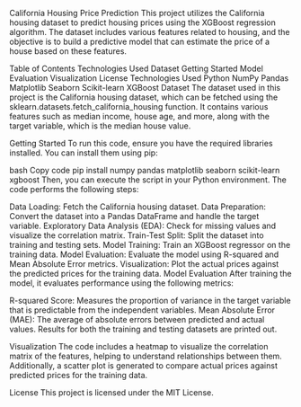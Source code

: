 California Housing Price Prediction
This project utilizes the California housing dataset to predict housing prices using the XGBoost regression algorithm. The dataset includes various features related to housing, and the objective is to build a predictive model that can estimate the price of a house based on these features.

Table of Contents
Technologies Used
Dataset
Getting Started
Model Evaluation
Visualization
License
Technologies Used
Python
NumPy
Pandas
Matplotlib
Seaborn
Scikit-learn
XGBoost
Dataset
The dataset used in this project is the California housing dataset, which can be fetched using the sklearn.datasets.fetch_california_housing function. It contains various features such as median income, house age, and more, along with the target variable, which is the median house value.

Getting Started
To run this code, ensure you have the required libraries installed. You can install them using pip:

bash
Copy code
pip install numpy pandas matplotlib seaborn scikit-learn xgboost
Then, you can execute the script in your Python environment. The code performs the following steps:

Data Loading: Fetch the California housing dataset.
Data Preparation: Convert the dataset into a Pandas DataFrame and handle the target variable.
Exploratory Data Analysis (EDA): Check for missing values and visualize the correlation matrix.
Train-Test Split: Split the dataset into training and testing sets.
Model Training: Train an XGBoost regressor on the training data.
Model Evaluation: Evaluate the model using R-squared and Mean Absolute Error metrics.
Visualization: Plot the actual prices against the predicted prices for the training data.
Model Evaluation
After training the model, it evaluates performance using the following metrics:

R-squared Score: Measures the proportion of variance in the target variable that is predictable from the independent variables.
Mean Absolute Error (MAE): The average of absolute errors between predicted and actual values.
Results for both the training and testing datasets are printed out.

Visualization
The code includes a heatmap to visualize the correlation matrix of the features, helping to understand relationships between them. Additionally, a scatter plot is generated to compare actual prices against predicted prices for the training data.

License
This project is licensed under the MIT License.
